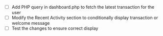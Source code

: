 - [ ] Add PHP query in dashboard.php to fetch the latest transaction for the user
- [ ] Modify the Recent Activity section to conditionally display transaction or welcome message
- [ ] Test the changes to ensure correct display

